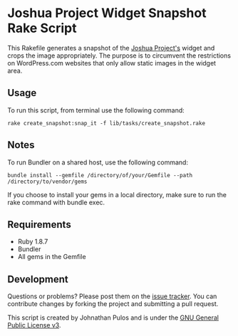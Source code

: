 Joshua Project Widget Snapshot Rake Script
==========================================

This Rakefile generates a snapshot of the [Joshua Project's](http://www.joshuaproject.net/) widget and crops the image appropriately.  The purpose is to circumvent the restrictions on WordPress.com websites that only allow static images in the widget area.

Usage
-----

To run this script,  from terminal use the following command:

`rake create_snapshot:snap_it -f lib/tasks/create_snapshot.rake`

Notes
-----

To run Bundler on a shared host, use the following command:

`bundle install --gemfile /directory/of/your/Gemfile --path /directory/to/vendor/gems`

If you choose to install your gems in a local directory,  make sure to run the rake command with bundle exec.

Requirements
------------

* Ruby 1.8.7
* Bundler
* All gems in the Gemfile

Development
-----------

Questions or problems? Please post them on the [issue tracker](). You can contribute changes by forking the project and submitting a pull request.

This script is created by Johnathan Pulos and is under the [GNU General Public License v3](http://www.gnu.org/licenses/gpl-3.0-standalone.html).